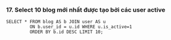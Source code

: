 ### 17. Select 10 blog mới nhất được tạo bởi các user active
```mysql
SELECT * FROM blog AS b JOIN user AS u
         ON b.user_id = u.id WHERE u.is_active=1
         ORDER BY b.id DESC LIMIT 10;
```